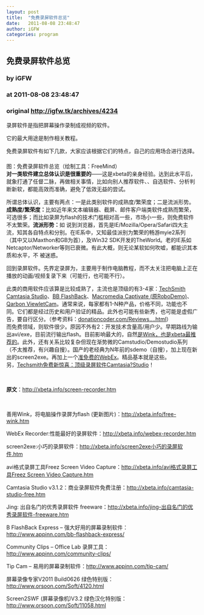 ```yaml
---
layout: post
title:  "免费录屏软件总览"
date:   2011-08-08 23:48:47
author: iGFW
categories: program
---
```


## 免费录屏软件总览
### by iGFW
### at 2011-08-08 23:48:47
### original <http://igfw.tk/archives/4234>

<p>录屏软件是指把屏幕操作录制成视频的软件。</p>
<p>它的最大用途是制作相关教程。</p>
<p>免费录屏软件有如下几款，大家应该根据它们的特点，自己的应用场合进行选择。<br>
<span></span> 　　<img src="http://img.xbeta.info/recordere.png" alt=""><br>
图：免费录屏软件总览（绘制工具：FreeMind）<br>
<strong> 对一类软件建立总体认识是很重要的</strong>——这是xbeta的亲身经验。达到此水平后，就象打通了任督二脉，再做相关事情，比如向别人推荐软件、、自选软件、分析判断新软，都能高效而准确，避免了低效无益的尝试。</p>
<p>所谓总体认识，主要有两点：一是此类别软件的成熟度/繁荣度；二是流派形势。<strong>成熟度/繁荣度：</strong>比如近年来文本编辑器、截屏、邮件客户端类软件成熟而繁荣，可选很多；而比如录屏为flash的技术门槛相对高一些，市场小一些，则免费软件不太繁荣。<strong>流派形势：</strong>如 说到浏览器，首先是IE/Mozilla/Opera/Safari四大主流，知其各自特点和分别。在IE系中，又知最佳派别为繁荣的畅游myie2系列 （其中又以Maxthon和GB为首），及Win32 SDK开发的TheWorld。老的IE系如Netcaptor/Networker等则已衰微。有此大概，则无论某软如何吹嘘，都能识其本质和水平，不 被迷惑。</p>
<p>回到录屏软件。先界定录屏为，主要用于制作电脑教程，而不太关注把电脑上正在播放的动画/视频复录下来（可能行，也可能不行）。</p>
<p>此类的商用软件应该算是比较成熟了，主流也是顶级的有3-4家：<a href="http://www.techsmith.com/products/studio/default.asp">TechSmith Camtasia Studio</a>、<a href="http://www.bbsoftware.co.uk/">BB FlashBack</a>、<a href="http://www.macromedia.com/software/captivate/">Macromedia Captivate (原RoboDemo)</a>、<a href="http://www.qarbon.com/presentation-software/vc/">Qarbon ViewletCam</a>。通常来说，每家都有1-N种产品，价格不同，功能也不同。它们都是经过历史和用户验证的精品。此外也可能有些新秀，也可能是虚假广告，要自行区分。（参考资料：<a href="http://www.donationcoder.com/Reviews/Archive/ScreenCasting/index.html">donationcoder.com/Reviews….html</a>）<br>
而免费领域，则软件很少。原因不外有2：开发技术含量高/用户少。早期路线为输出avi/exe，目前流行输出flash。目前影响最大的，自然<a href="http://blog.sina.com.cn/u/46dac66f0100008g">是Wink，也是xbeta最推荐的</a>。此外，还有关系比较复杂但现在渐势微的Camstudio/Demostudio系列（不太推荐，有兴趣自搜）。国产的老经典为N年前的sdemo（自搜），加上现在新出的screen2exe。再加上一个<a href="http://blog.sina.com.cn/u/46dac66f010005xc">准免费的WebEx</a>。精品基本就是这些。<br>
另，<a href="http://blog.sina.com.cn/s/blog_46dac66f01000d3j.html">Techsmith免费新惊喜：顶级录屏软件Camtasia?Studio</a>！</p>
<p> </p>
<p><strong>原文</strong>：<a href="http://xbeta.info/screen-recorder.htm">http://xbeta.info/screen-recorder.htm</a></p>
<p> </p>
<p>善用Wink，将电脑操作录屏为flash (更新图片)：<a href="http://xbeta.info/free-wink.htm">http://xbeta.info/free-wink.htm</a></p>
<p>WebEx Recorder:性能最好的录屏软件：<a href="http://xbeta.info/webex-recorder.htm">http://xbeta.info/webex-recorder.htm</a></p>
<p>screen2exe:小巧的录屏软件：<a href="http://xbeta.info/screen2exe%E5%B0%8F%E5%B7%A7%E7%9A%84%E5%BD%95%E5%B1%8F%E8%BD%AF%E4%BB%B6.htm">http://xbeta.info/screen2exe小巧的录屏软件.htm</a></p>
<p>avi格式录屏工具Freez Screen Video Capture：<a href="http://xbeta.info/avi%E6%A0%BC%E5%BC%8F%E5%BD%95%E5%B1%8F%E5%B7%A5%E5%85%B7freez-screen-video-capture.htm">http://xbeta.info/avi格式录屏工具Freez Screen Video Capture.htm</a></p>
<p>Camtasia Studio v3.1.2：商业录屏软件免费注册：<a href="http://xbeta.info/camtasia-studio-free.htm">http://xbeta.info/camtasia-studio-free.htm</a></p>
<p>Jing: 出自名门的优秀录屏软件 freeware：<a href="http://xbeta.info/jing-%E5%87%BA%E8%87%AA%E5%90%8D%E9%97%A8%E7%9A%84%E4%BC%98%E7%A7%80%E5%BD%95%E5%B1%8F%E8%BD%AF%E4%BB%B6-freeware.htm">http://xbeta.info/jing-出自名门的优秀录屏软件-freeware.htm</a></p>
<p>B FlashBack Express – 强大好用的屏幕录制软件：<a href="http://www.appinn.com/bb-flashback-express/">http://www.appinn.com/bb-flashback-express/</a></p>
<p>Community Clips – Office Lab 录屏工具：<a href="http://www.appinn.com/community-clips/">http://www.appinn.com/community-clips/</a></p>
<p>Tip Cam – 易用的屏幕录制软件：<a href="http://www.appinn.com/tip-cam/">http://www.appinn.com/tip-cam/</a></p>
<p>屏幕录像专家V2011 Build0626 绿色特别版：<a href="http://www.orsoon.com/Soft/4120.html">http://www.orsoon.com/Soft/4120.html</a></p>
<p>Screen2SWF (屏幕录像机)V3.2 绿色汉化特别版：<a href="http://www.orsoon.com/Soft/11058.html">http://www.orsoon.com/Soft/11058.html</a></p>
<p> </p>